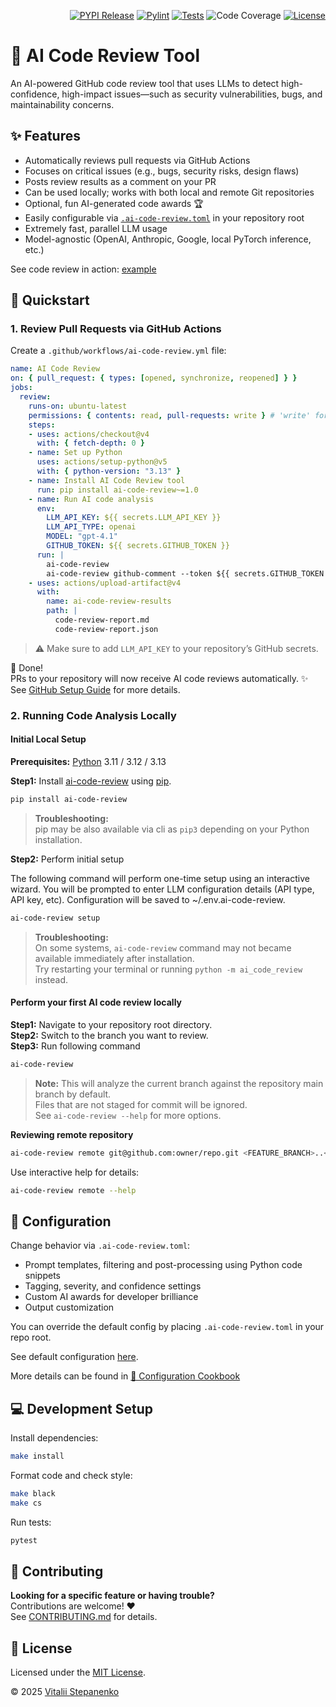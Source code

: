 <p align="right">
<a href="https://pypi.org/project/ai-code-review/" target="_blank"><img src="https://badge.fury.io/py/ai-code-review.svg" alt="PYPI Release"></a>
<a href="https://github.com/Nayjest/ai-code-review/actions/workflows/code-style.yml" target="_blank"><img src="https://github.com/Nayjest/ai-code-review/actions/workflows/code-style.yml/badge.svg" alt="Pylint"></a>
<a href="https://github.com/Nayjest/ai-code-review/actions/workflows/tests.yml" target="_blank"><img src="https://github.com/Nayjest/ai-code-review/actions/workflows/tests.yml/badge.svg" alt="Tests"></a>
<img src="https://github.com/Nayjest/ai-code-review/blob/main/coverage.svg" alt="Code Coverage">
<a href="https://github.com/Nayjest/ai-code-review/blob/main/LICENSE" target="_blank"><img src="https://img.shields.io/static/v1?label=license&message=MIT&color=d08aff" alt="License"></a>
</p>

# 🤖 AI Code Review Tool

An AI-powered GitHub code review tool that uses LLMs to detect high-confidence, high-impact issues—such as security vulnerabilities, bugs, and maintainability concerns.

## ✨ Features

- Automatically reviews pull requests via GitHub Actions
- Focuses on critical issues (e.g., bugs, security risks, design flaws)
- Posts review results as a comment on your PR
- Can be used locally; works with both local and remote Git repositories
- Optional, fun AI-generated code awards 🏆
- Easily configurable via [`.ai-code-review.toml`](https://github.com/Nayjest/ai-code-review/blob/main/ai_code_review/.ai-code-review.toml) in your repository root
- Extremely fast, parallel LLM usage
- Model-agnostic (OpenAI, Anthropic, Google, local PyTorch inference, etc.)

See code review in action: [example](https://github.com/Nayjest/ai-code-review/pull/39#issuecomment-2906968729)

## 🚀 Quickstart

### 1. Review Pull Requests via GitHub Actions

Create a `.github/workflows/ai-code-review.yml` file:

```yaml
name: AI Code Review
on: { pull_request: { types: [opened, synchronize, reopened] } }
jobs:
  review:
    runs-on: ubuntu-latest
    permissions: { contents: read, pull-requests: write } # 'write' for leaving the summary comment
    steps:
    - uses: actions/checkout@v4
      with: { fetch-depth: 0 }
    - name: Set up Python
      uses: actions/setup-python@v5
      with: { python-version: "3.13" }
    - name: Install AI Code Review tool
      run: pip install ai-code-review~=1.0
    - name: Run AI code analysis
      env:
        LLM_API_KEY: ${{ secrets.LLM_API_KEY }}
        LLM_API_TYPE: openai
        MODEL: "gpt-4.1"
        GITHUB_TOKEN: ${{ secrets.GITHUB_TOKEN }}
      run: |
        ai-code-review
        ai-code-review github-comment --token ${{ secrets.GITHUB_TOKEN }}
    - uses: actions/upload-artifact@v4
      with:
        name: ai-code-review-results
        path: |
          code-review-report.md
          code-review-report.json
```

> ⚠️ Make sure to add `LLM_API_KEY` to your repository’s GitHub secrets.

💪 Done!  
PRs to your repository will now receive AI code reviews automatically. ✨  
See [GitHub Setup Guide](https://github.com/Nayjest/ai-code-review/blob/main/documentation/github_setup.md) for more details.

### 2. Running Code Analysis Locally

#### Initial Local Setup

**Prerequisites:** [Python](https://www.python.org/downloads/) 3.11 / 3.12 / 3.13  

**Step1:** Install [ai-code-review](https://github.com/Nayjest/ai-code-review) using [pip](https://en.wikipedia.org/wiki/Pip_(package_manager)).
```bash
pip install ai-code-review
```

> **Troubleshooting:**  
> pip may be also available via cli as `pip3` depending on your Python installation.

**Step2:** Perform initial setup

The following command will perform one-time setup using an interactive wizard.
You will be prompted to enter LLM configuration details (API type, API key, etc).
Configuration will be saved to ~/.env.ai-code-review.

```bash
ai-code-review setup
```

> **Troubleshooting:**  
> On some systems, `ai-code-review` command may not became available immediately after installation.  
> Try restarting your terminal or running `python -m ai_code_review` instead.


#### Perform your first AI code review locally

**Step1:** Navigate to your repository root directory.  
**Step2:** Switch to the branch you want to review.  
**Step3:** Run following command
```bash
ai-code-review
```

> **Note:** This will analyze the current branch against the repository main branch by default.  
> Files that are not staged for commit will be ignored.  
> See `ai-code-review --help` for more options.

**Reviewing remote repository**

```bash
ai-code-review remote git@github.com:owner/repo.git <FEATURE_BRANCH>..<MAIN_BRANCH>
```
Use interactive help for details:
```bash
ai-code-review remote --help
```

## 🔧 Configuration

Change behavior via `.ai-code-review.toml`:

- Prompt templates, filtering and post-processing using Python code snippets
- Tagging, severity, and confidence settings
- Custom AI awards for developer brilliance
- Output customization

You can override the default config by placing `.ai-code-review.toml` in your repo root.


See default configuration [here](https://github.com/Nayjest/ai-code-review/blob/main/ai_code_review/.ai-code-review.toml).

More details can be found in [📖 Configuration Cookbook](https://github.com/Nayjest/ai-code-review/blob/main/documentation/config_cookbook.md)

## 💻 Development Setup

Install dependencies:

```bash
make install
```

Format code and check style:

```bash
make black
make cs
```

Run tests:

```bash
pytest
```

## 🤝 Contributing

**Looking for a specific feature or having trouble?**  
Contributions are welcome! ❤️  
See [CONTRIBUTING.md](https://github.com/Nayjest/ai-code-review/blob/main/CONTRIBUTING.md) for details.

## 📝 License

Licensed under the [MIT License](https://github.com/Nayjest/ai-code-review/blob/main/LICENSE).

© 2025 [Vitalii Stepanenko](mailto:mail@vitaliy.in)
